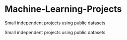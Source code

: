 # Machine-Learning-Projects
Small independent projects using public datasets


Small independent projects using public datasets
